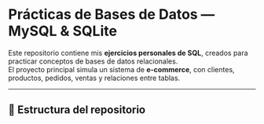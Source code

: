 #  Prácticas de Bases de Datos — MySQL & SQLite

Este repositorio contiene mis **ejercicios personales de SQL**, creados para practicar conceptos de bases de datos relacionales.  
El proyecto principal simula un sistema de **e-commerce**, con clientes, productos, pedidos, ventas y relaciones entre tablas.

---

## 📂 Estructura del repositorio

